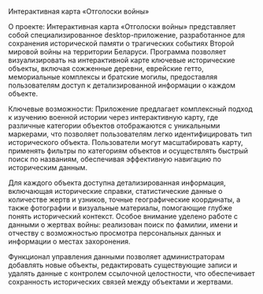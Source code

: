 Интерактивная карта «Отголоски войны»

О проекте: 
Интерактивная карта «Отголоски войны» представляет собой специализированное desktop-приложение, разработанное для сохранения исторической памяти о трагических событиях Второй мировой войны на территории Беларуси. Программа позволяет визуализировать на интерактивной карте ключевые исторические объекты, включая сожженные деревни, еврейские гетто, мемориальные комплексы и братские могилы, предоставляя пользователям доступ к детализированной информации о каждом объекте.

Ключевые возможности:
Приложение предлагает комплексный подход к изучению военной истории через интерактивную карту, где различные категории объектов отображаются с уникальными маркерами, что позволяет пользователям легко идентифицировать тип исторического объекта. Пользователи могут масштабировать карту, применять фильтры по категориям объектов и осуществлять быстрый поиск по названиям, обеспечивая эффективную навигацию по историческим данным.

Для каждого объекта доступна детализированная информация, включающая исторические справки, статистические данные о количестве жертв и узников, точные географические координаты, а также фотографии и визуальные материалы, помогающие глубже понять исторический контекст. Особое внимание уделено работе с данными о жертвах войны: реализован поиск по фамилии, имени и отчеству с возможностью просмотра персональных данных и информации о местах захоронения.

Функционал управления данными позволяет администраторам добавлять новые объекты, редактировать существующие записи и удалять данные с контролем ссылочной целостности, что обеспечивает сохранность исторических связей между объектами и жертвами.
